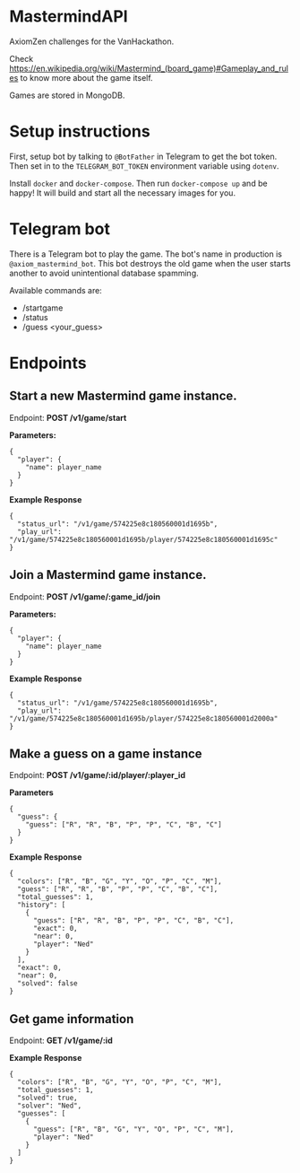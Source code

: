 # MastermindAPI

AxiomZen challenges for the VanHackathon.

Check https://en.wikipedia.org/wiki/Mastermind_(board_game)#Gameplay_and_rules
to know more about the game itself.

Games are stored in MongoDB.

# Setup instructions

First, setup bot by talking to `@BotFather` in Telegram to get the bot token.
Then set in to the `TELEGRAM_BOT_TOKEN` environment variable using `dotenv`.

Install `docker` and `docker-compose`. Then run `docker-compose up` and be
happy! It will build and start all the necessary images for you.

# Telegram bot

There is a Telegram bot to play the game. The bot's name in production is
`@axiom_mastermind_bot`. This bot destroys the old game when the user starts
another to avoid unintentional database spamming.

Available commands are:
  - /startgame
  - /status
  - /guess <your_guess>

# Endpoints

## Start a new Mastermind game instance.

Endpoint: **POST /v1/game/start**

**Parameters:**

```
{
  "player": {
    "name": player_name
  }
}
```

**Example Response**

```
{
  "status_url": "/v1/game/574225e8c180560001d1695b",
  "play_url": "/v1/game/574225e8c180560001d1695b/player/574225e8c180560001d1695c"
}
```

## Join a Mastermind game instance.  

Endpoint: **POST /v1/game/:game_id/join**

**Parameters:**

```
{
  "player": {
    "name": player_name
  }
}
```

**Example Response**

```
{
  "status_url": "/v1/game/574225e8c180560001d1695b",
  "play_url": "/v1/game/574225e8c180560001d1695b/player/574225e8c180560001d2000a"
}
```

## Make a guess on a game instance

Endpoint: **POST /v1/game/:id/player/:player_id**

**Parameters**

```
{  
  "guess": {
    "guess": ["R", "R", "B", "P", "P", "C", "B", "C"]
  }
}
```

**Example Response**

```
{
  "colors": ["R", "B", "G", "Y", "O", "P", "C", "M"],
  "guess": ["R", "R", "B", "P", "P", "C", "B", "C"],
  "total_guesses": 1,
  "history": [
    {
      "guess": ["R", "R", "B", "P", "P", "C", "B", "C"],
      "exact": 0,
      "near": 0,
      "player": "Ned"
    }
  ],
  "exact": 0,
  "near": 0,
  "solved": false
}
```

## Get game information

Endpoint: **GET /v1/game/:id**

**Example Response**

```
{
  "colors": ["R", "B", "G", "Y", "O", "P", "C", "M"],
  "total_guesses": 1,
  "solved": true,
  "solver": "Ned",
  "guesses": [
    {
      "guess": ["R", "B", "G", "Y", "O", "P", "C", "M"],
      "player": "Ned"
    }
  ]
}
```
